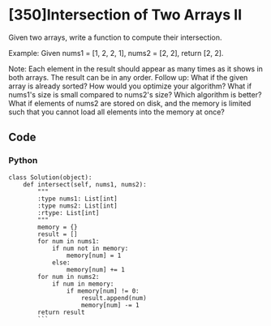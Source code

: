 # [350]Intersection of Two Arrays II

Given two arrays, write a function to compute their intersection.

Example:
Given nums1 = [1, 2, 2, 1], nums2 = [2, 2], return [2, 2].

Note:
Each element in the result should appear as many times as it shows in both arrays.
The result can be in any order.
Follow up:
What if the given array is already sorted? How would you optimize your algorithm?
What if nums1's size is small compared to nums2's size? Which algorithm is better?
What if elements of nums2 are stored on disk, and the memory is limited such that you cannot load all elements into the memory at once?

## Code

### Python
```
class Solution(object):
    def intersect(self, nums1, nums2):
        """
        :type nums1: List[int]
        :type nums2: List[int]
        :rtype: List[int]
        """
        memory = {}
        result = []
        for num in nums1:
            if num not in memory:
                memory[num] = 1
            else:
                memory[num] += 1
        for num in nums2:
            if num in memory:
                if memory[num] != 0:
                    result.append(num)
                    memory[num] -= 1
        return result
        ```

